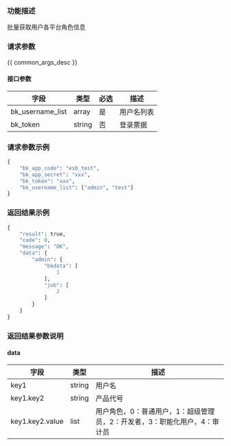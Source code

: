 ### 功能描述

批量获取用户各平台角色信息

### 请求参数

{{ common_args_desc }}

#### 接口参数

| 字段      |  类型      | 必选   |  描述      |
|-----------|------------|--------|------------|
| bk_username_list |  array     | 是     | 用户名列表  |
| bk_token         |  string    | 否     | 登录票据  |

### 请求参数示例

```python
{
    "bk_app_code": "esb_test",
    "bk_app_secret": "xxx",
    "bk_token": "xxx",
    "bk_username_list": ["admin", "test"]
}
```

### 返回结果示例

```python
{
    "result": true,
    "code": 0,
    "message": "OK",
    "data": {
        "admin": {
            "bkdata": [
                1
            ],
            "job": [
                2
            ]
        }
    }
}
```

### 返回结果参数说明

#### data

| 字段      | 类型      | 描述      |
|-----------|-----------|-----------|
| key1        | string  | 用户名 |
| key1.key2   | string  | 产品代号
| key1.key2.value | list  | 用户角色，0：普通用户，1：超级管理员，2：开发者，3：职能化用户，4：审计员 |
